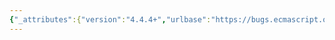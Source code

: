 ```yaml
---
{"_attributes":{"version":"4.4.4+","urlbase":"https://bugs.ecmascript.org/","maintainer":"dherman@mozilla.com"},"bug":{"bug_id":3933,"creation_ts":"2015-02-14 12:22:00 -0800","short_desc":"13.6 Iteration Statements: Restore lookahead restriction \"let [\" in for-in statement to avoid shift/reduce conflict","delta_ts":"2015-02-19 19:11:04 -0800","product":"Draft for 6th Edition","component":"technical issue","version":"Rev 33: February 12, 2015 Draft","rep_platform":"All","op_sys":"All","bug_status":"RESOLVED","resolution":"FIXED","priority":"Normal","bug_severity":"normal","everconfirmed":true,"reporter":{"uid":"andrebargull","name":"André Bargull"},"assigned_to":{"uid":"allen","name":"Allen Wirfs-Brock"},"long_desc":[{"commentid":12676,"comment_count":0,"who":{"uid":"andrebargull","name":"André Bargull"},"bug_when":"2015-02-14 12:22:05 -0800","thetext":"13.6 Iteration Statements\n\nThe \"let [\" lookahead restriction in for-in statements was removed as part of bug 2768, even though 2768 was only about for-of statements. \n\nExample grammar to show the shift/reduce conflict.\nChange \"leftHandSideExpression_noLetBracket\" in \"forInStatement\" to \"leftHandSideExpression\" to see the shift/reduce conflict in bison.\n---\n%start statement\n\n%error-verbose\n\n%token ID\n%token FOR \"for\"\n%token IN \"in\"\n%token LET \"let\"\n\n%%\n\nstatement : forInStatement | ';' ;\n\nforInStatement : FOR '(' leftHandSideExpression_noLetBracket IN expression ')' statement\n               | FOR '(' forDeclaration IN expression ')' statement\n               ;\n\nforDeclaration : LET forBinding ;\nforBinding : bindingIdentifier | bindingPattern ;\nbindingPattern : arrayBindingPattern ;\narrayBindingPattern : '[' bindingIdentifier ']' ;\nbindingIdentifier : ID | LET ;\n\nexpression : assignmentExpression ;\nassignmentExpression : leftHandSideExpression ;\nleftHandSideExpression : memberExpression ;\nmemberExpression : identifierReference\n                 | memberExpression '[' expression ']'\n                 ;\n\nleftHandSideExpression_noLetBracket : memberExpression_noLetBracket ;\nmemberExpression_noLetBracket : LET\n                              | memberExpression_noLetBracketList\n                              ;\nmemberExpression_noLetBracketList : identifierReference_noLet\n                                  | memberExpression_noLetBracketList '[' expression ']'\n                                  ;\n\nidentifierReference : ID | LET ;\nidentifierReference_noLet : ID ;\n\n%%\n---"},{"commentid":12741,"comment_count":1,"who":{"uid":"allen","name":"Allen Wirfs-Brock"},"bug_when":"2015-02-15 14:50:46 -0800","thetext":"fixed in rev34 editor's draft\n\nrestored for-in and for;; lookahead restrictions."},{"commentid":13109,"comment_count":2,"who":{"uid":"allen","name":"Allen Wirfs-Brock"},"bug_when":"2015-02-19 19:11:04 -0800","thetext":"fixed in rev34"}]}}
---
```

